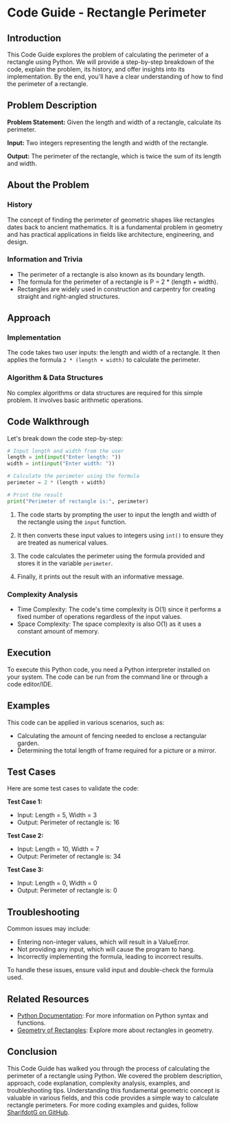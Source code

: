 # Code Guide - Rectangle Perimeter

## Introduction
This Code Guide explores the problem of calculating the perimeter of a rectangle using Python. We will provide a step-by-step breakdown of the code, explain the problem, its history, and offer insights into its implementation. By the end, you'll have a clear understanding of how to find the perimeter of a rectangle.

## Problem Description
**Problem Statement:** Given the length and width of a rectangle, calculate its perimeter.

**Input:** Two integers representing the length and width of the rectangle.

**Output:** The perimeter of the rectangle, which is twice the sum of its length and width.

## About the Problem
### History
The concept of finding the perimeter of geometric shapes like rectangles dates back to ancient mathematics. It is a fundamental problem in geometry and has practical applications in fields like architecture, engineering, and design.

### Information and Trivia
- The perimeter of a rectangle is also known as its boundary length.
- The formula for the perimeter of a rectangle is P = 2 * (length + width).
- Rectangles are widely used in construction and carpentry for creating straight and right-angled structures.

## Approach
### Implementation
The code takes two user inputs: the length and width of a rectangle. It then applies the formula `2 * (length + width)` to calculate the perimeter.

### Algorithm & Data Structures
No complex algorithms or data structures are required for this simple problem. It involves basic arithmetic operations.

## Code Walkthrough
Let's break down the code step-by-step:

```python
# Input length and width from the user
length = int(input("Enter length: "))
width = int(input("Enter width: "))

# Calculate the perimeter using the formula
perimeter = 2 * (length + width)

# Print the result
print("Perimeter of rectangle is:", perimeter)
```

1. The code starts by prompting the user to input the length and width of the rectangle using the `input` function.

2. It then converts these input values to integers using `int()` to ensure they are treated as numerical values.

3. The code calculates the perimeter using the formula provided and stores it in the variable `perimeter`.

4. Finally, it prints out the result with an informative message.

### Complexity Analysis
- Time Complexity: The code's time complexity is O(1) since it performs a fixed number of operations regardless of the input values.
- Space Complexity: The space complexity is also O(1) as it uses a constant amount of memory.

## Execution
To execute this Python code, you need a Python interpreter installed on your system. The code can be run from the command line or through a code editor/IDE.

## Examples
This code can be applied in various scenarios, such as:
- Calculating the amount of fencing needed to enclose a rectangular garden.
- Determining the total length of frame required for a picture or a mirror.

## Test Cases
Here are some test cases to validate the code:

**Test Case 1:**
- Input: Length = 5, Width = 3
- Output: Perimeter of rectangle is: 16

**Test Case 2:**
- Input: Length = 10, Width = 7
- Output: Perimeter of rectangle is: 34

**Test Case 3:**
- Input: Length = 0, Width = 0
- Output: Perimeter of rectangle is: 0

## Troubleshooting
Common issues may include:
- Entering non-integer values, which will result in a ValueError.
- Not providing any input, which will cause the program to hang.
- Incorrectly implementing the formula, leading to incorrect results.

To handle these issues, ensure valid input and double-check the formula used.

## Related Resources
- [Python Documentation](https://docs.python.org/): For more information on Python syntax and functions.
- [Geometry of Rectangles](https://en.wikipedia.org/wiki/Rectangle): Explore more about rectangles in geometry.

## Conclusion
This Code Guide has walked you through the process of calculating the perimeter of a rectangle using Python. We covered the problem description, approach, code explanation, complexity analysis, examples, and troubleshooting tips. Understanding this fundamental geometric concept is valuable in various fields, and this code provides a simple way to calculate rectangle perimeters. For more coding examples and guides, follow [SharifdotG on GitHub](https://github.com/SharifdotG).